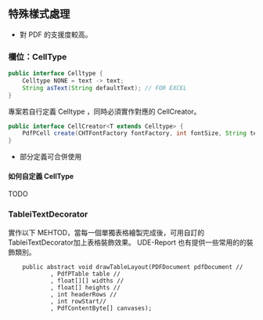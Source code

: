 
## 特殊樣式處理

* 對 PDF 的支援度較高。

### 欄位：CellType

``` JAVA
public interface Celltype {
    Celltype NONE = text -> text;
    String asText(String defaultText); // FOR EXCEL
}
```

專案若自行定義 Celltype ，同時必須實作對應的 CellCreator。

``` java 
public interface CellCreator<T extends Celltype> {
    PdfPCell create(CHTFontFactory fontFactory, int fontSize, String text, T cellType, Paragraph paragraph);
}
```


* 部分定義可合併使用

#### 如何自定義 CellType

 TODO



### TableiTextDecorator


實作以下 MEHTOD，當每一個單獨表格繪製完成後，可用自訂的TableiTextDecorator加上表格裝飾效果。
UDE-Report 也有提供一些常用的的裝飾類別。

```
    public abstract void drawTableLayout(PDFDocument pdfDocument //
            , PdfPTable table //
            , float[][] widths //
            , float[] heights //
            , int headerRows //
            , int rowStart//
            , PdfContentByte[] canvases);
```

